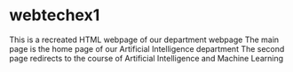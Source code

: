 # webtechex1
This is a recreated HTML webpage of our department webpage
The main page is the home page of our Artificial Intelligence department
The second page redirects to the course of Artificial Intelligence and Machine Learning
